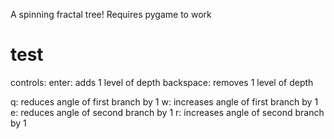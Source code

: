 A spinning fractal tree!
Requires pygame to work

# test

controls:
  enter: adds 1 level of depth
  backspace: removes 1 level of depth
  
  q: reduces angle of first branch by 1
  w: increases angle of first branch by 1
  e: reduces angle of second branch by 1
  r: increases angle of second branch by 1
